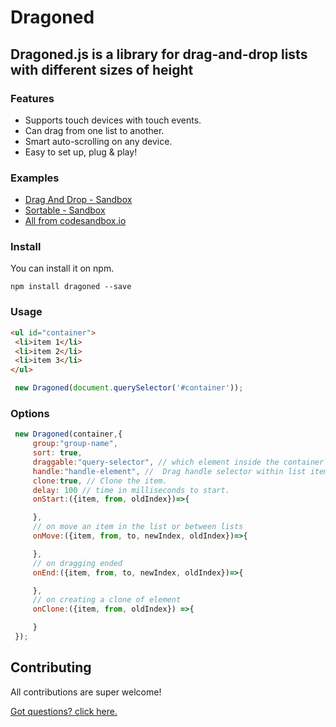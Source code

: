 # Dragoned

## Dragoned.js is a library for drag-and-drop lists with different sizes of height

### Features

- Supports touch devices with touch events.
- Can drag from one list to another.
- Smart auto-scrolling on any device.
- Easy to set up, plug & play!

### Examples

- [Drag And Drop - Sandbox](https://codesandbox.io/s/h22hl?file=/src/index.js)
- [Sortable - Sandbox](https://codesandbox.io/s/youthful-leftpad-b39ps?file=/index.html)
- [All from codesandbox.io](https://codesandbox.io/examples/package/dragoned)

### Install

You can install it on npm.

```text
npm install dragoned --save
```

### Usage

```html
<ul id="container">
 <li>item 1</li>
 <li>item 2</li>
 <li>item 3</li>
</ul>
```

```js
 new Dragoned(document.querySelector('#container'));
```

### Options

```js
 new Dragoned(container,{
     group:"group-name",
     sort: true,
     draggable:"query-selector", // which element inside the container should be draggable.
     handle:"handle-element", //  Drag handle selector within list items.
     clone:true, // Clone the item.
     delay: 100 // time in milliseconds to start.
     onStart:({item, from, oldIndex})=>{

     },
     // on move an item in the list or between lists
     onMove:({item, from, to, newIndex, oldIndex})=>{

     },
     // on dragging ended
     onEnd:({item, from, to, newIndex, oldIndex})=>{

     },
     // on creating a clone of element
     onClone:({item, from, oldIndex}) =>{

     }
 });
```

## Contributing

All contributions are super welcome!

[Got questions? click here.](mailto:adilev3344@gmail.com)